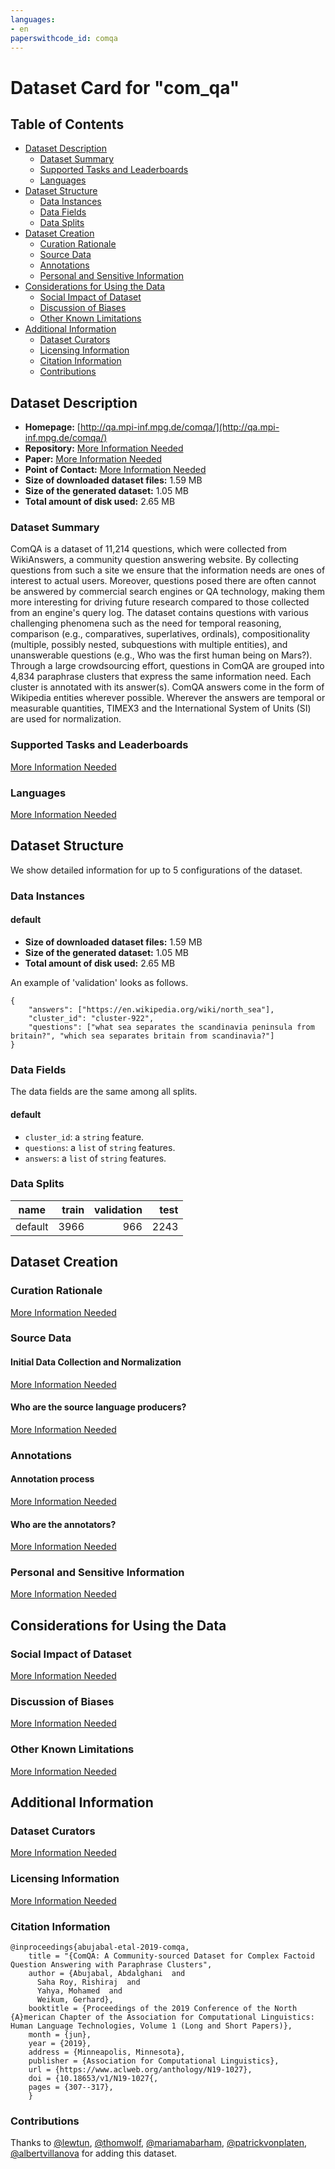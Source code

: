 ```yaml
---
languages:
- en
paperswithcode_id: comqa
---
```


# Dataset Card for "com_qa"

## Table of Contents
- [Dataset Description](#dataset-description)
  - [Dataset Summary](#dataset-summary)
  - [Supported Tasks and Leaderboards](#supported-tasks-and-leaderboards)
  - [Languages](#languages)
- [Dataset Structure](#dataset-structure)
  - [Data Instances](#data-instances)
  - [Data Fields](#data-fields)
  - [Data Splits](#data-splits)
- [Dataset Creation](#dataset-creation)
  - [Curation Rationale](#curation-rationale)
  - [Source Data](#source-data)
  - [Annotations](#annotations)
  - [Personal and Sensitive Information](#personal-and-sensitive-information)
- [Considerations for Using the Data](#considerations-for-using-the-data)
  - [Social Impact of Dataset](#social-impact-of-dataset)
  - [Discussion of Biases](#discussion-of-biases)
  - [Other Known Limitations](#other-known-limitations)
- [Additional Information](#additional-information)
  - [Dataset Curators](#dataset-curators)
  - [Licensing Information](#licensing-information)
  - [Citation Information](#citation-information)
  - [Contributions](#contributions)

## Dataset Description

- **Homepage:** [http://qa.mpi-inf.mpg.de/comqa/](http://qa.mpi-inf.mpg.de/comqa/)
- **Repository:** [More Information Needed](https://github.com/huggingface/datasets/blob/master/CONTRIBUTING.md#how-to-contribute-to-the-dataset-cards)
- **Paper:** [More Information Needed](https://github.com/huggingface/datasets/blob/master/CONTRIBUTING.md#how-to-contribute-to-the-dataset-cards)
- **Point of Contact:** [More Information Needed](https://github.com/huggingface/datasets/blob/master/CONTRIBUTING.md#how-to-contribute-to-the-dataset-cards)
- **Size of downloaded dataset files:** 1.59 MB
- **Size of the generated dataset:** 1.05 MB
- **Total amount of disk used:** 2.65 MB

### Dataset Summary

ComQA is a dataset of 11,214 questions, which were collected from WikiAnswers, a community question answering website.
By collecting questions from such a site we ensure that the information needs are ones of interest to actual users.
Moreover, questions posed there are often cannot be answered by commercial search engines or QA technology, making them
more interesting for driving future research compared to those collected from an engine's query log. The dataset contains
questions with various challenging phenomena such as the need for temporal reasoning, comparison (e.g., comparatives,
superlatives, ordinals), compositionality (multiple, possibly nested, subquestions with multiple entities), and
unanswerable questions (e.g., Who was the first human being on Mars?). Through a large crowdsourcing effort, questions
in ComQA are grouped into 4,834 paraphrase clusters that express the same information need. Each cluster is annotated
with its answer(s). ComQA answers come in the form of Wikipedia entities wherever possible. Wherever the answers are
temporal or measurable quantities, TIMEX3 and the International System of Units (SI) are used for normalization.

### Supported Tasks and Leaderboards

[More Information Needed](https://github.com/huggingface/datasets/blob/master/CONTRIBUTING.md#how-to-contribute-to-the-dataset-cards)

### Languages

[More Information Needed](https://github.com/huggingface/datasets/blob/master/CONTRIBUTING.md#how-to-contribute-to-the-dataset-cards)

## Dataset Structure

We show detailed information for up to 5 configurations of the dataset.

### Data Instances

#### default

- **Size of downloaded dataset files:** 1.59 MB
- **Size of the generated dataset:** 1.05 MB
- **Total amount of disk used:** 2.65 MB

An example of 'validation' looks as follows.
```
{
    "answers": ["https://en.wikipedia.org/wiki/north_sea"],
    "cluster_id": "cluster-922",
    "questions": ["what sea separates the scandinavia peninsula from britain?", "which sea separates britain from scandinavia?"]
}
```

### Data Fields

The data fields are the same among all splits.

#### default
- `cluster_id`: a `string` feature.
- `questions`: a `list` of `string` features.
- `answers`: a `list` of `string` features.

### Data Splits

| name  |train|validation|test|
|-------|----:|---------:|---:|
|default| 3966|       966|2243|

## Dataset Creation

### Curation Rationale

[More Information Needed](https://github.com/huggingface/datasets/blob/master/CONTRIBUTING.md#how-to-contribute-to-the-dataset-cards)

### Source Data

#### Initial Data Collection and Normalization

[More Information Needed](https://github.com/huggingface/datasets/blob/master/CONTRIBUTING.md#how-to-contribute-to-the-dataset-cards)

#### Who are the source language producers?

[More Information Needed](https://github.com/huggingface/datasets/blob/master/CONTRIBUTING.md#how-to-contribute-to-the-dataset-cards)

### Annotations

#### Annotation process

[More Information Needed](https://github.com/huggingface/datasets/blob/master/CONTRIBUTING.md#how-to-contribute-to-the-dataset-cards)

#### Who are the annotators?

[More Information Needed](https://github.com/huggingface/datasets/blob/master/CONTRIBUTING.md#how-to-contribute-to-the-dataset-cards)

### Personal and Sensitive Information

[More Information Needed](https://github.com/huggingface/datasets/blob/master/CONTRIBUTING.md#how-to-contribute-to-the-dataset-cards)

## Considerations for Using the Data

### Social Impact of Dataset

[More Information Needed](https://github.com/huggingface/datasets/blob/master/CONTRIBUTING.md#how-to-contribute-to-the-dataset-cards)

### Discussion of Biases

[More Information Needed](https://github.com/huggingface/datasets/blob/master/CONTRIBUTING.md#how-to-contribute-to-the-dataset-cards)

### Other Known Limitations

[More Information Needed](https://github.com/huggingface/datasets/blob/master/CONTRIBUTING.md#how-to-contribute-to-the-dataset-cards)

## Additional Information

### Dataset Curators

[More Information Needed](https://github.com/huggingface/datasets/blob/master/CONTRIBUTING.md#how-to-contribute-to-the-dataset-cards)

### Licensing Information

[More Information Needed](https://github.com/huggingface/datasets/blob/master/CONTRIBUTING.md#how-to-contribute-to-the-dataset-cards)

### Citation Information

```
@inproceedings{abujabal-etal-2019-comqa,
    title = "{ComQA: A Community-sourced Dataset for Complex Factoid Question Answering with Paraphrase Clusters",
    author = {Abujabal, Abdalghani  and
      Saha Roy, Rishiraj  and
      Yahya, Mohamed  and
      Weikum, Gerhard},
    booktitle = {Proceedings of the 2019 Conference of the North {A}merican Chapter of the Association for Computational Linguistics: Human Language Technologies, Volume 1 (Long and Short Papers)},
    month = {jun},
    year = {2019},
    address = {Minneapolis, Minnesota},
    publisher = {Association for Computational Linguistics},
    url = {https://www.aclweb.org/anthology/N19-1027},
    doi = {10.18653/v1/N19-1027{,
    pages = {307--317},
    }

```


### Contributions

Thanks to [@lewtun](https://github.com/lewtun), [@thomwolf](https://github.com/thomwolf), [@mariamabarham](https://github.com/mariamabarham), [@patrickvonplaten](https://github.com/patrickvonplaten), [@albertvillanova](https://github.com/albertvillanova) for adding this dataset.
